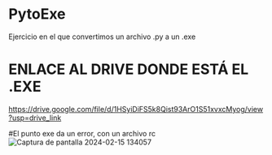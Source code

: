 # PytoExe
Ejercicio en el que convertimos un archivo .py a un .exe

# ENLACE AL DRIVE DONDE ESTÁ EL .EXE
https://drive.google.com/file/d/1HSyiDiFS5k8Qist93ArO1S51xvxcMyog/view?usp=drive_link

#El punto exe da un error, con un archivo rc
![Captura de pantalla 2024-02-15 134057](https://github.com/JereDAM/PytoExe/assets/126866386/3b1095bb-b251-43e4-8a0c-9c76b5460070)
